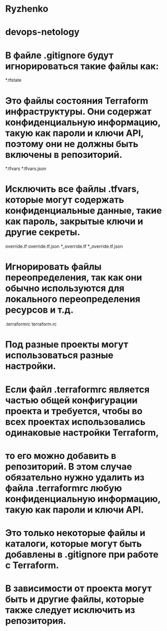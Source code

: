 # Ryzhenko
# devops-netology
# В файлe .gitignore будут игнорироваться такие файлы как:
*.tfstate 
# Это файлы состояния Terraform инфраструктуры. Они содержат конфиденциальную информацию, такую как пароли и ключи API, поэтому они не должны быть включены в репозиторий.


*.tfvars
*.tfvars.json 
# Исключить все файлы .tfvars, которые могут содержать конфиденциальные данные, такие как пароль, закрытые ключи и другие секреты.


override.tf
override.tf.json
*_override.tf
*_override.tf.json
# Игнорировать файлы переопределения, так как они обычно используются для локального переопределения ресурсов и т.д.


.terraformrc
terraform.rc
# Под разные проекты могут использоваться разные настройки.
# Если файл .terraformrc является частью общей конфигурации проекта и требуется, чтобы во всех проектах использовались одинаковые настройки Terraform, 
# то его можно добавить в репозиторий. В этом случае обязательно нужно удалить из файла .terraformrc любую конфиденциальную информацию, такую как пароли и ключи API.


# Это только некоторые файлы и каталоги, которые могут быть добавлены в .gitignore при работе с Terraform. 
# В зависимости от проекта могут быть и другие файлы, которые также следует исключить из репозитория.

